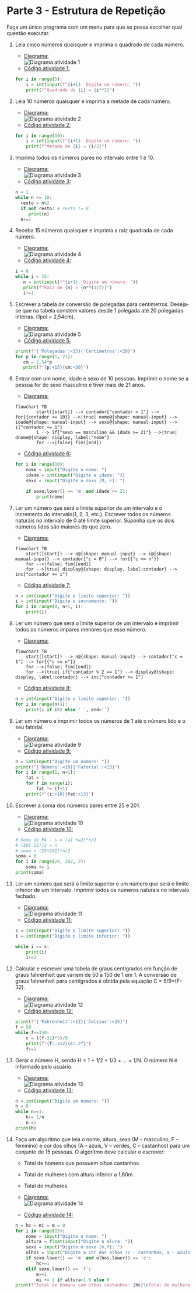 # Parte 3 - Estrutura de Repetição

Faça um único programa com um menu para que se possa escolher qual questão executar.

1. Leia cinco números quaisquer e imprima o quadrado de cada número.

    - [Diagrama:](/Parte-3/atividade1.png)  
    ![Diagrama atividade 1](/Parte-3/atividade1.png)
    - [Código atividade 1:](/Parte-3/atividade1.py)

    ```python
    for i in range(5): 
        i = int(input(f"{i+1}. Digite um número: "))
        print(f"Quadrado de {i} = {i**2}")
    ```

2. Leia 10 números quaisquer e imprima a metade de cada número.

    - [Diagrama:](/Parte-3/atividade2.png)  
    ![Diagrama atividade 2](/Parte-3/atividade2.png)
    - [Código atividade 2:](/Parte-3/atividade2.py)

    ```python
    for i in range(10): 
        i = int(input(f"{i+1}. Digite um número: "))
        print(f"Metade de {i} = {i/2}")  
    ```

3. Imprima todos os números pares no intervalo entre 1 e 10.

    - [Diagrama:](/Parte-3/atividade3.png)  
    ![Diagrama atividade 3](/Parte-3/atividade3.png)
    - [Código atividade 3:](/Parte-3/atividade3.py)

    ```python
    n = 1
    while n <= 10:
      resto = n%2
      if not resto: # resto != 0
         print(n)
      n+=1 
    ```

4. Receba 15 números quaisquer e imprima a raiz quadrada de cada número.

    - [Diagrama:](/Parte-3/atividade4.png)  
    ![Diagrama atividade 4](/Parte-3/atividade4.png)
    - [Código atividade 4:](/Parte-3/atividade4.py)

    ```python
    i = 0 
    while i < 15:
       n = int(input(f"{i+1}. Digite um número: "))
       print(f"Raiz de {n} = {n**(1/2)}")
       i+=1
    ```

5. Escrever a tabela de conversão de polegadas para centímetros. Deseja-se que na tabela constem valores desde 1 polegada até 20 polegadas inteiras. (1pol = 2,54cm).

    - [Diagrama:](/Parte-3/atividade5.png)  
    ![Diagrama atividade 5](/Parte-3/atividade5.png)
    - [Código atividade 5:](/Parte-3/atividade5.py)

    ```python
    print(f"{'Polegadas':<15}{'Centímetros':<20}")
    for p in range(1, 21):
       cm = 2.54*p
       print(f"{p:<15}{cm:<20}")
    ```

6. Entrar com um nome, idade e sexo de 10 pessoas. Imprimir o nome se a pessoa for do sexo masculino e tiver mais de 21 anos.

    - [Diagrama:](/Parte-3/atividade6.png)  

    ```mermaid
    flowchart TB
            start([start]) --> contador["contador = 1"] --> for{{contador <= 10}} -->|true| nome@{shape: manual-input} --> idade@{shape: manual-input} --> sexo@{shape: manual-input} --> i["contador += 1"]
            i --> if{"sexo == masculino && idade >= 21"} -->|true| dnome@{shape: display, label:"nome"}
            for -->|false| fim([end])
    ```

    - [Código atividade 6:](/Parte-3/atividade6.py)

    ```python
    for i in range(10):
        nome = input("Digite o nome: ") 
        idade = int(input("Digite a idade: "))
        sexo = input("Digite o sexo [M, F]: ")

        if sexo.lower() == 'm' and idade >= 21:
            print(nome)
    ```

7. Ler um número que será o limite superior de um intervalo e o incremento do intervalo(1, 2, 3, etc.). Escrever todos os números naturais no intervalo de 0 até limite superior. Suponha que os dois números lidos são maiores do que zero.

    - [Diagrama:](/Parte-3/atividade7.png)  

    ```mermaid
    flowchart TB
        start([start]) --> n@{shape: manual-input} --> i@{shape: manual-input} --> contador["c = 0"] --> for{{"c <= n"}}
        for -->|false| fim([end])
        for -->|true| display@{shape: display, label:contador} --> inc["contador += i"]
    ```

    - [Código atividade 7:](/Parte-3/atividade7.py)

    ```python
    n = int(input("Digite o limite superior: "))
    i = int(input("Digite o incremento: "))
    for i in range(0, n+1, i):
        print(i)
    ```

8. Ler um número que será o limite superior de um intervalo e imprimir todos os números ímpares menores que esse número.

    - [Diagrama:](/Parte-3/atividade8.png)  

    ```mermaid
    flowchart TB
        start([start]) --> n@{shape: manual-input} --> contador["c = 1"] --> for{{"c <= n"}}
        for -->|false| fim([end])
        for -->|true| if{"contador % 2 == 1"} --> display@{shape: display, label:contador} --> inc["contador += 1"]
    ```

    - [Código atividade 8:](/Parte-3/atividade8.py)

    ```python
    n = int(input("Digite o limite superior: "))
    for i in range(n+1):
        print(i if i%2 else ' ', end='')
    ```

9. Ler um número e imprimir todos os números de 1 até o número lido e o seu fatorial.

    - [Diagrama:](/Parte-3/atividade9.png)  
    ![Diagrama atividade 9](/Parte-3/atividade9.png)
    - [Código atividade 9:](/Parte-3/atividade9.py)

    ```python
    n = int(input("Digite um número: "))
    print(f"{'Número':<10}{'Fatorial':<13}")
    for i in range(1, n+1):
        fat = 1
        for f in range(i):
            fat *= (f+1)
        print(f"{i:<10}{fat:<13}")
    ```

10. Escrever a soma dos números pares entre 25 e 201.

    - [Diagrama:](/Parte-3/atividade10.png)  
    ![Diagrama atividade 10](/Parte-3/atividade10.png)
    - [Código atividade 10:](/Parte-3/atividade10.py)

    ```python
    # Soma de PA - s = (a1 +a2)*n/2
    # (201-25)/2 = n
    # soma = (25+201)*n/2
    soma = 0
    for i in range(26, 202, 2):
        soma += i
    print(soma)
    ```

11. Ler um número que será o limite superior e um número que será o limite inferior de um intervalo. Imprimir todos os números naturais no intervalo fechado.

    - [Diagrama:](/Parte-3/atividade11.png)  
    ![Diagrama atividade 11](/Parte-3/atividade11.png)
    - [Código atividade 11:](/Parte-3/atividade11.py)

    ```python
    s = int(input("Digite o limite superior: "))
    i = int(input("Digite o limite inferior: "))

    while i <= s:
        print(i)
        i+=1
    ```

12. Calcular e escrever uma tabela de graus centígrados em função de graus fahrenheit que variem de 50 a 150 de 1 em 1. A conversão de graus fahrenheit para centígrados é obtida pela equação C = 5/9*(F-32).

    - [Diagrama:](/Parte-3/atividade12.png)  
    ![Diagrama atividade 12](/Parte-3/atividade12.png)
    - [Código atividade 12:](/Parte-3/atividade12.py)

    ```python
    print(f"{'Fahrenheit':<12}{'Celsius':<15}")
    f = 50
    while f<=150:
        c = ((f-32)*5)/9
        print(f"{f:.<12}{c:.2f}")
        f+=1

    ```

13. Gerar o número H, sendo H = 1 + 1/2 + 1/3 + ... + 1/N. O número N é informado pelo usuário.

    - [Diagrama:](/Parte-3/atividade13.png)  
    ![Diagrama atividade 13](/Parte-3/atividade13.png)
    - [Código atividade 13:](/Parte-3/atividade13.py)

    ```python
    n = int(input("Digite um número: "))
    h = 0
    while n>=1:
        h+= 1/n
        n-=1
    print(h)
    ```  

14. Faça um algoritmo que leia o nome, altura, sexo (M – masculino, F – feminino) e cor dos olhos (A – azuis, V – verdes, C – castanhos) para um conjunto de 15 pessoas. O algoritmo deve calcular e escrever:
    - Total de homens que possuem olhos castanhos.
    - Total de mulheres com altura inferior a 1,60m.
    - Total de mulheres.

    - [Diagrama:](/Parte-3/atividade14.png)  
    ![Diagrama atividade 14](/Parte-3/atividade14.png)
    - [Código atividade 14:](/Parte-3/atividade14.py)

    ```python
    n = hc = mi = m = 0
    for i in range(15):
        nome = input("Digite o nome: ")
        altura = float(input("Digite a alura: "))
        sexo = input("Digite o sexo [m,f]: ")
        olhos = input("Digite a cor dos olhos (c - castanhos; a - azuis; v - verdes): ")
        if sexo.lower() == 'm' and olhos.lower() == 'c':
            hc+=1
        elif sexo.lower() == 'f':
            m+=1
            mi += 1 if altura<1.6 else 0
    print(f"Total de homens com olhos castanhos: {hc}\nTotal de mulheres: {m}\nTotal de mulheres com altura menor que 1.60m: {mi}")
    ```
